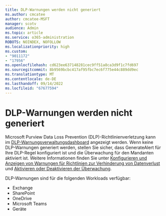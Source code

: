 ```yaml
---
title: DLP-Warnungen werden nicht generiert
ms.author: cmcatee
author: cmcatee-MSFT
manager: scotv
audience: Admin
ms.topic: article
ms.service: o365-administration
ROBOTS: NOINDEX, NOFOLLOW
ms.localizationpriority: high
ms.custom:
- "9011172"
- "17956"
ms.openlocfilehash: cd623ee637148281cec9ff51a8ca3d9f1c7fd697
ms.sourcegitcommit: 8b9569bcbc417af95fbc7ec6f775e44c889dd9ec
ms.translationtype: MT
ms.contentlocale: de-DE
ms.lasthandoff: 09/14/2022
ms.locfileid: "67677594"
---
```

# <a name="dlp-alerts-are-not-generated"></a>DLP-Warnungen werden nicht generiert

Microsoft Purview Data Loss Prevention (DLP)-Richtlinienverletzung kann im [DLP-Warnungsverwaltungsdashboard](https://docs.microsoft.com/microsoft-365/compliance/dlp-configure-view-alerts-policies#dlp-alert-management-dashboard) angezeigt werden. Wenn keine DLP-Warnungen generiert werden, stellen Sie sicher, dass GenerateAlert für Ihre DLP-Regel konfiguriert ist und die Überwachung für den Mandanten aktiviert ist. Weitere Informationen finden Sie unter [Konfigurieren und Anzeigen von Warnungen für Richtlinien zur Verhinderung von Datenverlust](https://docs.microsoft.com/microsoft-365/compliance/dlp-configure-view-alerts-policies) und [Aktivieren oder Deaktivieren der Überwachung](https://docs.microsoft.com/microsoft-365/compliance/turn-audit-log-search-on-or-off).

DLP-Warnungen sind für die folgenden Workloads verfügbar:

- Exchange
- SharePoint
- OneDrive
- Microsoft Teams
- Geräte